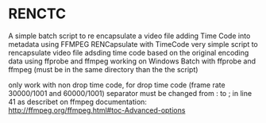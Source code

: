 # RENCTC
A simple batch script to re encapsulate a video file adding Time Code into  metadata using FFMPEG
RENCapsulate with TimeCode
very simple script to rencapsulate video file adsding time code based on the original encoding data using ffprobe and ffmpeg 
working on Windows Batch with ffprobe and ffmpeg (must be in the same directory than the the script)

only work with non drop time code,
for drop time code (frame rate  30000/1001 and 60000/1001) separator must be changed from : to ; in line 41 as describet on ffmpeg documentation: http://ffmpeg.org/ffmpeg.html#toc-Advanced-options
